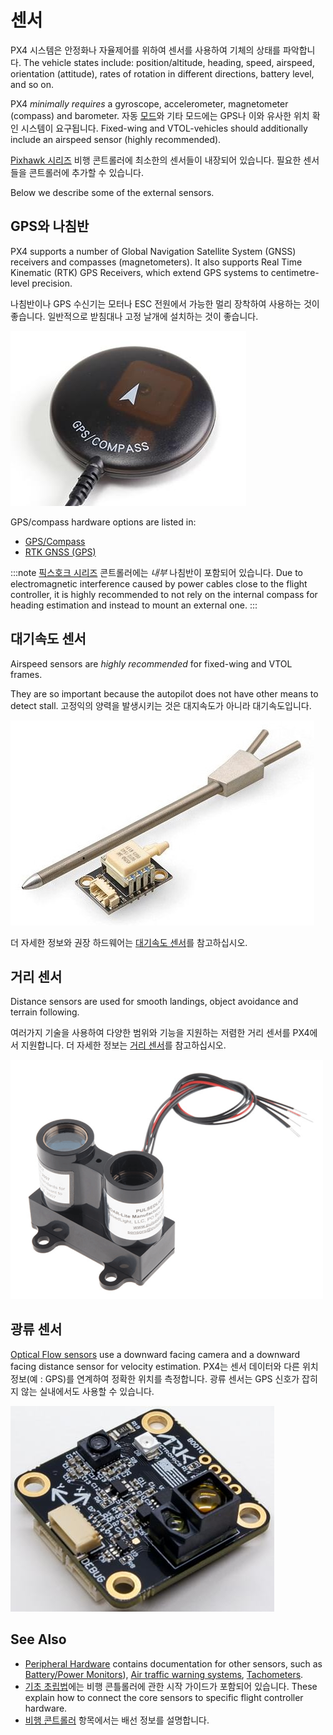 # 센서

PX4 시스템은 안정화나 자율제어를  위하여 센서를 사용하여 기체의 상태를 파악합니다. The vehicle states include: position/altitude, heading, speed, airspeed, orientation (attitude), rates of rotation in different directions, battery level, and so on.

PX4 *minimally requires* a gyroscope, accelerometer, magnetometer (compass) and barometer. 자동 [모드](../getting_started/flight_modes.md#categories)와  기타 모드에는 GPS나 이와 유사한 위치 확인 시스템이 요구됩니다. Fixed-wing and VTOL-vehicles should additionally include an airspeed sensor (highly recommended).

[Pixhawk 시리즈](../flight_controller/pixhawk_series.md) 비행 콘트롤러에 최소한의 센서들이 내장되어 있습니다. 필요한 센서들을 콘트롤러에 추가할 수 있습니다.

Below we describe some of the external sensors.
<a id="gps_compass"></a>

## GPS와 나침반

PX4 supports a number of Global Navigation Satellite System (GNSS) receivers and compasses (magnetometers). It also supports Real Time Kinematic (RTK) GPS Receivers, which extend GPS systems to centimetre-level precision.

나침반이나 GPS 수신기는 모터나 ESC 전원에서 가능한 멀리 장착하여 사용하는 것이 좋습니다. 일반적으로 받침대나 고정 날개에 설치하는 것이 좋습니다.

![GPS/나침반](../../assets/hardware/gps/gps_compass.jpg)

GPS/compass hardware options are listed in:
- [GPS/Compass](../gps_compass/README.md)
- [RTK GNSS (GPS)](../gps_compass/rtk_gps.md)

:::note
[픽스호크 시리즈](../flight_controller/pixhawk_series.md) 콘트롤러에는 *내부* 나침반이 포함되어 있습니다. Due to electromagnetic interference caused by power cables close to the flight controller, it is highly recommended to not rely on the internal compass for heading estimation and instead to mount an external one. :::

## 대기속도  센서

Airspeed sensors are *highly recommended* for fixed-wing and VTOL frames.

They are so important because the autopilot does not have other means to detect stall. 고정익의 양력을 발생시키는 것은 대지속도가 아니라 대기속도입니다.

![디지털 대기 센서](../../assets/hardware/sensors/airspeed/digital_airspeed_sensor.jpg)

더 자세한 정보와 권장 하드웨어는 [대기속도 센서](../sensor/airspeed.md)를 참고하십시오.

## 거리 센서

Distance sensors are used for smooth landings, object avoidance and terrain following.

여러가지 기술을 사용하여 다양한 범위와 기능을 지원하는 저렴한 거리 센서를 PX4에서 지원합니다. 더 자세한 정보는 [거리 센서](../sensor/rangefinders.md)를 참고하십시오.

<img src="../../assets/hardware/sensors/lidar_lite/lidar_lite_1.png" title="lidar_lite_1" width="500px" />

## 광류 센서

[Optical Flow sensors](../sensor/optical_flow.md) use a downward facing camera and a downward facing distance sensor for velocity estimation. PX4는 센서 데이터와 다른 위치 정보(예 : GPS)를 연계하여 정확한 위치를 측정합니다. 광류 센서는 GPS 신호가 잡히지 않는 실내에서도 사용할 수 있습니다.

![Image of ARK Flow optical flow sensor](../../assets/hardware/sensors/optical_flow/ark_flow.jpg)


## See Also

- [Peripheral Hardware](../peripherals/README.md) contains documentation for other sensors, such as [Battery/Power Monitors](../power_module/README.md)), [Air traffic warning systems](../peripherals/adsb_flarm.md), [Tachometers](../sensor/tachometers.md).
- [기초 초립법](../assembly/README.md)에는 비행 콘틀롤러에 관한 시작 가이드가 포함되어 있습니다. These explain how to connect the core sensors to specific flight controller hardware.
- [비행 콘트롤러](../flight_controller/README.md) 항목에서는 배선 정보를 설명합니다.
